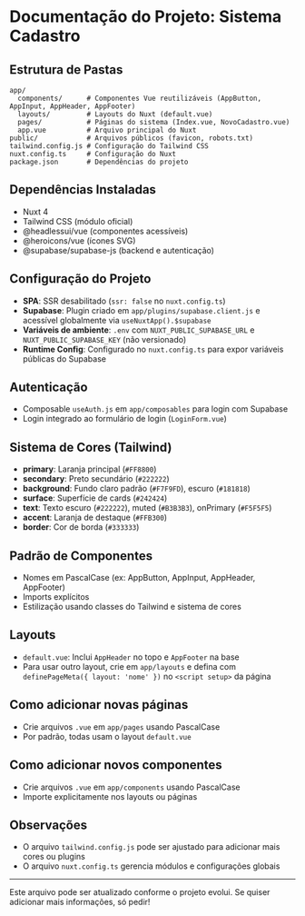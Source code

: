 # Documentação do Projeto: Sistema Cadastro

## Estrutura de Pastas

```
app/
  components/      # Componentes Vue reutilizáveis (AppButton, AppInput, AppHeader, AppFooter)
  layouts/         # Layouts do Nuxt (default.vue)
  pages/           # Páginas do sistema (Index.vue, NovoCadastro.vue)
  app.vue          # Arquivo principal do Nuxt
public/            # Arquivos públicos (favicon, robots.txt)
tailwind.config.js # Configuração do Tailwind CSS
nuxt.config.ts     # Configuração do Nuxt
package.json       # Dependências do projeto
```

## Dependências Instaladas
- Nuxt 4
- Tailwind CSS (módulo oficial)
- @headlessui/vue (componentes acessíveis)
- @heroicons/vue (ícones SVG)
- @supabase/supabase-js (backend e autenticação)

## Configuração do Projeto
- **SPA**: SSR desabilitado (`ssr: false` no `nuxt.config.ts`)
- **Supabase**: Plugin criado em `app/plugins/supabase.client.js` e acessível globalmente via `useNuxtApp().$supabase`
- **Variáveis de ambiente**: `.env` com `NUXT_PUBLIC_SUPABASE_URL` e `NUXT_PUBLIC_SUPABASE_KEY` (não versionado)
- **Runtime Config**: Configurado no `nuxt.config.ts` para expor variáveis públicas do Supabase

## Autenticação
- Composable `useAuth.js` em `app/composables` para login com Supabase
- Login integrado ao formulário de login (`LoginForm.vue`)

## Sistema de Cores (Tailwind)
- **primary**: Laranja principal (`#FF8800`)
- **secondary**: Preto secundário (`#222222`)
- **background**: Fundo claro padrão (`#F7F9FD`), escuro (`#181818`)
- **surface**: Superfície de cards (`#242424`)
- **text**: Texto escuro (`#222222`), muted (`#B3B3B3`), onPrimary (`#F5F5F5`)
- **accent**: Laranja de destaque (`#FFB300`)
- **border**: Cor de borda (`#333333`)

## Padrão de Componentes
- Nomes em PascalCase (ex: AppButton, AppInput, AppHeader, AppFooter)
- Imports explícitos
- Estilização usando classes do Tailwind e sistema de cores

## Layouts
- `default.vue`: Inclui `AppHeader` no topo e `AppFooter` na base
- Para usar outro layout, crie em `app/layouts` e defina com `definePageMeta({ layout: 'nome' })` no `<script setup>` da página

## Como adicionar novas páginas
- Crie arquivos `.vue` em `app/pages` usando PascalCase
- Por padrão, todas usam o layout `default.vue`

## Como adicionar novos componentes
- Crie arquivos `.vue` em `app/components` usando PascalCase
- Importe explicitamente nos layouts ou páginas

## Observações
- O arquivo `tailwind.config.js` pode ser ajustado para adicionar mais cores ou plugins
- O arquivo `nuxt.config.ts` gerencia módulos e configurações globais

---

Este arquivo pode ser atualizado conforme o projeto evolui. Se quiser adicionar mais informações, só pedir!
